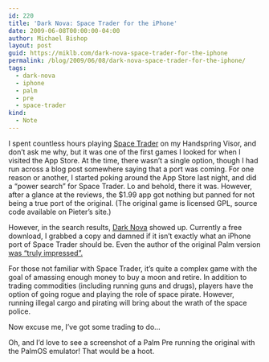 ```yaml
---
id: 220
title: 'Dark Nova: Space Trader for the iPhone'
date: 2009-06-08T00:00:00-04:00
author: Michael Bishop
layout: post
guid: https://miklb.com/dark-nova-space-trader-for-the-iphone
permalink: /blog/2009/06/08/dark-nova-space-trader-for-the-iphone/
tags:
  - dark-nova
  - iphone
  - palm
  - pre
  - space-trader
kind:
  - Note
---
```

<p>I spent countless hours playing <a href="http://ticc.uvt.nl/~pspronck/spacetrader/STNoFrames.html">Space Trader</a> on my Handspring Visor, and don’t ask me why, but it was one of the first games I looked for when I visited the App Store.  At the time, there wasn’t a single option, though I had run across a blog post somewhere saying that a port was coming.  For one reason or another, I started poking around the App Store last night, and did a “power search” for Space Trader.  Lo and behold, there it was.  However, after a glance at the reviews, the $1.99 app got nothing but panned for not being a true port of the original.  (The original game is licensed GPL, source code available on Pieter’s site.)</p>

<p>However, in the search results, <a href="http://darknova.net/Dark_Nova/darknova.net.html">Dark Nova</a> showed up.  Currently a free download, I grabbed a copy and damned if it isn’t exactly what an iPhone port of Space Trader should be.  Even the author of the original Palm version <a href="http://ticc.uvt.nl/~pspronck/spacetrader/STInformation.html">was “truly impressed”.</a></p>

<p>For those not familiar with Space Trader, it’s quite a complex game with the goal of amassing enough money to buy a moon and retire.  In addition to trading commodities (including running guns and drugs), players have the option of going rogue and playing the role of space pirate.  However, running illegal cargo and pirating will bring about the wrath of the space police.</p>

<p>Now excuse me, I’ve got some trading to do…</p>

<p>Oh, and I’d love to see a screenshot of a Palm Pre running the original with the PalmOS emulator!  That would be a hoot.</p>